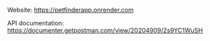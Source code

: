 Website: https://petfinderapp.onrender.com

API documentation: https://documenter.getpostman.com/view/20204909/2s9YC1WuSH
